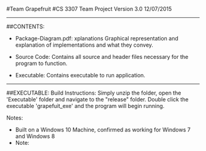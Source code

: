 #Team Grapefruit
#CS 3307 Team Project Version 3.0 12/07/2015

-------------------------------------------

##CONTENTS:
 - Package-Diagram.pdf: xplanations Graphical representation and explanation of implementations and what they convey. 
 
 - Source Code: Contains all source and header files necessary for the program to function.

 - Executable: Contains executable to run application.

-------------------------------------------

##EXECUTABLE:
Build Instructions:
  Simply unzip the folder, open the 'Executable' folder and navigate to the "release" folder. Double click the executable 'grapefuit_exe' and the program will begin running. 
  
Notes:
 - Built on a Windows 10 Machine, confirmed as working for Windows 7 and Windows 8
 - Note: 

